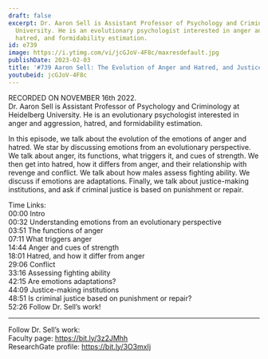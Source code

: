 ```yaml
---
draft: false
excerpt: Dr. Aaron Sell is Assistant Professor of Psychology and Criminology at Heidelberg
  University. He is an evolutionary psychologist interested in anger and aggression,
  hatred, and formidability estimation.
id: e739
image: https://i.ytimg.com/vi/jcGJoV-4F8c/maxresdefault.jpg
publishDate: 2023-02-03
title: '#739 Aaron Sell: The Evolution of Anger and Hatred, and Justice-Making Institutions'
youtubeid: jcGJoV-4F8c
---
```

RECORDED ON NOVEMBER 16th 2022.  
Dr. Aaron Sell is Assistant Professor of Psychology and Criminology at Heidelberg University. He is an evolutionary psychologist interested in anger and aggression, hatred, and formidability estimation.

In this episode, we talk about the evolution of the emotions of anger and hatred. We star by discussing emotions from an evolutionary perspective. We talk about anger, its functions, what triggers it, and cues of strength. We then get into hatred, how it differs from anger, and their relationship with revenge and conflict. We talk about how males assess fighting ability. We discuss if emotions are adaptations. Finally, we talk about justice-making institutions, and ask if criminal justice is based on punishment or repair.

Time Links:  
00:00 Intro  
00:32  Understanding emotions from an evolutionary perspective  
03:51  The functions of anger  
07:11  What triggers anger  
14:44  Anger and cues of strength  
18:01  Hatred, and how it differ from anger  
29:06  Conflict  
33:16  Assessing fighting ability  
42:15  Are emotions adaptations?  
44:09  Justice-making institutions  
48:51  Is criminal justice based on punishment or repair?  
52:26  Follow Dr. Sell’s work!

---

Follow Dr. Sell’s work:  
Faculty page: https://bit.ly/3z2JMhh  
ResearchGate profile: https://bit.ly/3O3mxIj
